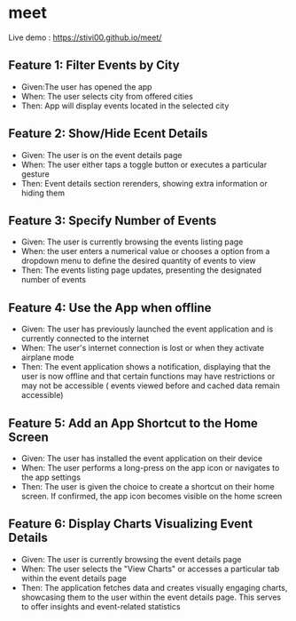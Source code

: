 # meet

Live demo : https://stivi00.github.io/meet/

## Feature 1: Filter Events by City
- Given:The user has opened the app
- When: The user selects city from offered cities
- Then: App will display events located in the selected city

## Feature 2: Show/Hide Ecent Details
- Given: The user is on the event details page
- When: The user either taps a toggle button or executes a particular gesture
- Then: Event details section rerenders, showing extra information or hiding them

## Feature 3: Specify Number of Events
- Given:  The user is currently browsing the events listing page
- When: the user enters a numerical value or chooses a option from a dropdown menu to define the desired quantity of events to view
- Then: The events listing page updates, presenting the designated number of events

## Feature 4: Use the App when offline

- Given: The user has previously launched the event application and is currently connected to the internet
- When: The user's internet connection is lost or when they activate airplane mode
- Then: The event application shows a notification, displaying that the user is now offline and that certain functions may have restrictions or may not be accessible ( events viewed before and cached data remain accessible)

## Feature 5: Add an App Shortcut to the Home Screen

- Given: The user has installed the event application on their device
- When: The user performs a long-press on the app icon or navigates to the app settings
- Then: The user is given the choice to create a shortcut on their home screen. If confirmed, the app icon becomes visible on the home screen

## Feature 6: Display Charts Visualizing Event Details

- Given: The user is currently browsing the event details page
- When: The user selects the "View Charts" or accesses a particular tab within the event details page
- Then: The application fetches data and creates visually engaging charts, showcasing them to the user within the event details page. This serves to offer insights and event-related statistics
